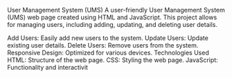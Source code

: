 

User Management System (UMS)
A user-friendly User Management System (UMS) web page created using HTML and JavaScript. This project allows for managing users, including adding, updating, and deleting user details.


Add Users: Easily add new users to the system.
Update Users: Update existing user details.
Delete Users: Remove users from the system.
Responsive Design: Optimized for various devices.
Technologies Used
HTML: Structure of the web page.
CSS: Styling the web page.
JavaScript: Functionality and interactivit
